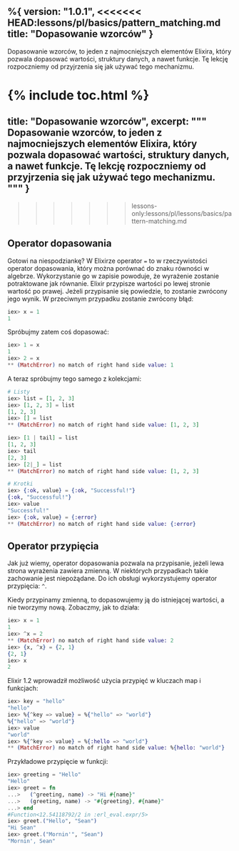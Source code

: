 %{
  version: "1.0.1",
<<<<<<< HEAD:lessons/pl/basics/pattern_matching.md
  title: "Dopasowanie wzorców"
}
---

Dopasowanie wzorców, to jeden z najmocniejszych elementów Elixira, który pozwala dopasować wartości, struktury danych, a nawet funkcje. Tę lekcję rozpoczniemy od przyjrzenia się jak używać tego mechanizmu.

{% include toc.html %}
=======
  title: "Dopasowanie wzorców",
  excerpt: """
  Dopasowanie wzorców, to jeden z najmocniejszych elementów Elixira, który pozwala dopasować wartości, struktury danych, a nawet funkcje. Tę lekcję rozpoczniemy od przyjrzenia się jak używać tego mechanizmu.
  """
}
---
>>>>>>> lessons-only:lessons/pl/lessons/basics/pattern-matching.md

## Operator dopasowania

Gotowi na niespodziankę?  W Elixirze operator `=` to w rzeczywistości operator dopasowania, który można porównać do znaku równości w algebrze. Wykorzystanie go w zapisie powoduje, że wyrażenie zostanie potraktowane jak równanie. Elixir przypisze wartości po lewej stronie wartość po prawej. Jeżeli przypisanie się powiedzie, to zostanie zwrócony jego wynik. W przeciwnym przypadku zostanie zwrócony błąd:

```elixir
iex> x = 1
1
```

Spróbujmy zatem coś dopasować:

```elixir
iex> 1 = x
1
iex> 2 = x
** (MatchError) no match of right hand side value: 1
```

A teraz spróbujmy tego samego z kolekcjami:

```elixir
# Listy
iex> list = [1, 2, 3]
iex> [1, 2, 3] = list
[1, 2, 3]
iex> [] = list
** (MatchError) no match of right hand side value: [1, 2, 3]

iex> [1 | tail] = list
[1, 2, 3]
iex> tail
[2, 3]
iex> [2|_] = list
** (MatchError) no match of right hand side value: [1, 2, 3]

# Krotki
iex> {:ok, value} = {:ok, "Successful!"}
{:ok, "Successful!"}
iex> value
"Successful!"
iex> {:ok, value} = {:error}
** (MatchError) no match of right hand side value: {:error}
```

## Operator przypięcia

Jak już wiemy, operator dopasowania pozwala na przypisanie, jeżeli lewa strona wyrażenia zawiera zmienną.  W niektórych przypadkach takie zachowanie jest niepożądane.  Do ich obsługi wykorzystujemy operator przypięcia: `^`.

Kiedy przypinamy zmienną, to dopasowujemy ją do istniejącej wartości, a nie tworzymy nową.  Zobaczmy, jak to działa:

```elixir
iex> x = 1
1
iex> ^x = 2
** (MatchError) no match of right hand side value: 2
iex> {x, ^x} = {2, 1}
{2, 1}
iex> x
2
```

Elixir 1.2 wprowadził możliwość użycia przypięć w kluczach map i funkcjach:

```elixir
iex> key = "hello"
"hello"
iex> %{^key => value} = %{"hello" => "world"}
%{"hello" => "world"}
iex> value
"world"
iex> %{^key => value} = %{:hello => "world"}
** (MatchError) no match of right hand side value: %{hello: "world"}
```

Przykładowe przypięcie w funkcji:

```elixir
iex> greeting = "Hello"
"Hello"
iex> greet = fn
...>   (^greeting, name) -> "Hi #{name}"
...>   (greeting, name) -> "#{greeting}, #{name}"
...> end
#Function<12.54118792/2 in :erl_eval.expr/5>
iex> greet.("Hello", "Sean")
"Hi Sean"
iex> greet.("Mornin'", "Sean")
"Mornin', Sean"
```
